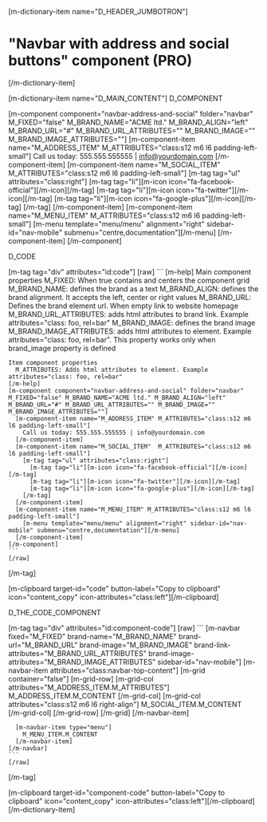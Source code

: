[m-dictionary-item name="D_HEADER_JUMBOTRON"]
  # "Navbar with address and social buttons" component (PRO)
[/m-dictionary-item]

[m-dictionary-item name="D_MAIN_CONTENT"]
  D_COMPONENT

  [m-component component="navbar-address-and-social" folder="navbar" M_FIXED="false" M_BRAND_NAME="ACME ltd." M_BRAND_ALIGN="left" M_BRAND_URL="#" M_BRAND_URL_ATTRIBUTES="" M_BRAND_IMAGE="" M_BRAND_IMAGE_ATTRIBUTES=""]
    [m-component-item name="M_ADDRESS_ITEM" M_ATTRIBUTES="class:s12 m6 l6 padding-left-small"]
      Call us today: 555.555.555555 | info@yourdomain.com
    [/m-component-item]
    [m-component-item name="M_SOCIAL_ITEM"  M_ATTRIBUTES="class:s12 m6 l6 padding-left-small"]
      [m-tag tag="ul" attributes="class:right"]
        [m-tag tag="li"][m-icon icon="fa-facebook-official"][/m-icon][/m-tag]
        [m-tag tag="li"][m-icon icon="fa-twitter"][/m-icon][/m-tag]
        [m-tag tag="li"][m-icon icon="fa-google-plus"][/m-icon][/m-tag]
      [/m-tag]
    [/m-component-item]
    [m-component-item name="M_MENU_ITEM" M_ATTRIBUTES="class:s12 m6 l6 padding-left-small"]
      [m-menu template="menu/menu" alignment="right" sidebar-id="nav-mobile" submenu="centre,documentation"][/m-menu]
    [/m-component-item]
  [/m-component]

  D_CODE

  [m-tag tag="div" attributes="id:code"]
    [raw]
    ```
    [m-help]
      Main component properties
      M_FIXED: When true contains and centers the component grid
      M_BRAND_NAME: defines the brand as a text
      M_BRAND_ALIGN: defines the brand alignment. It accepts the left, center or right values
      M_BRAND_URL: Defines the brand element url. When empty link to website homepage
      M_BRAND_URL_ATTRIBUTES: adds html attributes to brand link. Example attributes="class: foo, rel=bar"
      M_BRAND_IMAGE: defines the brand image
      M_BRAND_IMAGE_ATTRIBUTES: adds html attributes to element. Example attributes="class: foo, rel=bar". This property works only when brand_image property is defined

    Item component properties
      M_ATTRIBUTES: Adds html attributes to element. Example attributes="class: foo, rel=bar"
    [/m-help]
    [m-component component="navbar-address-and-social" folder="navbar" M_FIXED="false" M_BRAND_NAME="ACME ltd." M_BRAND_ALIGN="left" M_BRAND_URL="#" M_BRAND_URL_ATTRIBUTES="" M_BRAND_IMAGE="" M_BRAND_IMAGE_ATTRIBUTES=""]
      [m-component-item name="M_ADDRESS_ITEM" M_ATTRIBUTES="class:s12 m6 l6 padding-left-small"]
        Call us today: 555.555.555555 | info@yourdomain.com
      [/m-component-item]
      [m-component-item name="M_SOCIAL_ITEM"  M_ATTRIBUTES="class:s12 m6 l6 padding-left-small"]
        [m-tag tag="ul" attributes="class:right"]
          [m-tag tag="li"][m-icon icon="fa-facebook-official"][/m-icon][/m-tag]
          [m-tag tag="li"][m-icon icon="fa-twitter"][/m-icon][/m-tag]
          [m-tag tag="li"][m-icon icon="fa-google-plus"][/m-icon][/m-tag]
        [/m-tag]
      [/m-component-item]
      [m-component-item name="M_MENU_ITEM" M_ATTRIBUTES="class:s12 m6 l6 padding-left-small"]
        [m-menu template="menu/menu" alignment="right" sidebar-id="nav-mobile" submenu="centre,documentation"][/m-menu]
      [/m-component-item]
    [/m-component]    
    ```
    [/raw]
  [/m-tag]  

  [m-clipboard target-id="code" button-label="Copy to clipboard" icon="content_copy" icon-attributes="class:left"][/m-clipboard]

  D_THE_CODE_COMPONENT

  [m-tag tag="div" attributes="id:component-code"]
    [raw]
    ```
    [m-navbar fixed="M_FIXED" brand-name="M_BRAND_NAME" brand-url="M_BRAND_URL" brand-image="M_BRAND_IMAGE" brand-link-attributes="M_BRAND_URL_ATTRIBUTES" brand-image-attributes="M_BRAND_IMAGE_ATTRIBUTES" sidebar-id="nav-mobile"]
      [m-navbar-item attributes="class:navbar-top-content"]
        [m-grid container="false"]
          [m-grid-row]
            [m-grid-col attributes="M_ADDRESS_ITEM.M_ATTRIBUTES"]
              M_ADDRESS_ITEM.M_CONTENT
            [/m-grid-col]
            [m-grid-col attributes="class:s12 m6 l6 right-align"]
              M_SOCIAL_ITEM.M_CONTENT     
            [/m-grid-col]
          [/m-grid-row]
        [/m-grid]
      [/m-navbar-item]

      [m-navbar-item type="menu"]
        M_MENU_ITEM.M_CONTENT
      [/m-navbar-item]
    [/m-navbar]
    ```
    [/raw]
  [/m-tag]  

  [m-clipboard target-id="component-code" button-label="Copy to clipboard" icon="content_copy" icon-attributes="class:left"][/m-clipboard]
[/m-dictionary-item]

